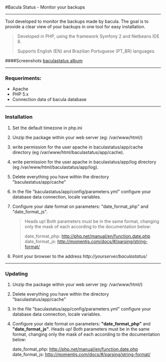 #Bacula Status - Monitor your backups
- - - - 


Tool developed to monitor the backups made by bacula. The goal is to provide a clear view of your backups in one tool for easy installation.

> Developed in PHP, using the framework Symfony 2 and Netbeans IDE 8.
>
> Supports English (EN) and Brazilian Portuguese (PT_BR) languages.


####Screenshots
[baculastatus album](https://plus.google.com/photos/109969415199973437597/albums/6008162396758304289)

- - - - 
### Requeriments:

- Apache
- PHP 5.x
- Connection data of bacula database

- - - - 
### Installation 

1) Set the default timezone in php.ini 

2) Unzip the package within your web server (eg: /var/www/html/) 

3) write permission for the user apache in baculastatus/app/cache 
   directory (eg /var/www/html/baculastatus/app/cache). 

4) write permission for the user apache in baculastatus/app/log directory 
   (eg /var/www/html/baculastatus/app/log). 

5) Delete everything you have within the directory "baculastatus/app/cache"

6) In the file "baculastatus/app/config/parameters.yml" configure your database
   data connection, locale variables.

7) Configure your date format on parameters: "date_format_php" and "date_format_js". 
   
   >Heads up! Both parameters must be in the same format, changing only the mask of 
   >each according to the documentation below:
   >
   >date_format_php: http://php.net/manual/en/function.date.php
   >date_format_js: http://momentjs.com/docs/#/parsing/string-format/
    

8) Point your browser to the address *http://yourserver/baculastatus/*

- - - - 
### Updating

1) Unzip the package within your web server (eg: /var/www/html/) 

2) Delete everything you have within the directory "baculastatus/app/cache"

3) In the file "baculastatus/app/config/parameters.yml" configure your database
   data connection, locale variables.

4) Configure your date format on parameters: <strong>"date_format_php"</strong> and <strong>"date_format_js"</strong>. 
   Heads up! Both parameters must be in the same format, changing only the mask of 
   each according to the documentation below:

   date_format_php: http://php.net/manual/en/function.date.php
   date_format_js: http://momentjs.com/docs/#/parsing/string-format/